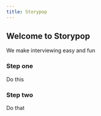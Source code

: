 ```yaml
---
title: Storypop
---
```

## Welcome to Storypop

We make interviewing easy and fun 

### Step one

Do this

### Step two

Do that
